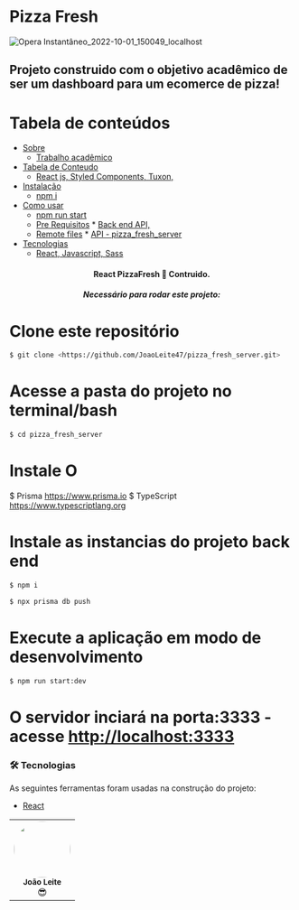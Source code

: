 # Pizza Fresh

![Opera Instantâneo_2022-10-01_150049_localhost](https://user-images.githubusercontent.com/100146681/193423632-bceea7ee-afae-4e17-a68a-5befd0efc2c3.png)


## Projeto construido com o objetivo acadêmico de ser um dashboard para um ecomerce de pizza!

Tabela de conteúdos
=================
<!--ts-->
   * [Sobre](#)
       * [Trabalho acadêmico](#)
   * [Tabela de Conteudo](#tabela-de-conteudo)
        * [React js, Styled Components, Tuxon, ](#tabela-de-conteudo)
   * [Instalação](#instalacao)
       * [npm i](#instalacao)
   * [Como usar](#como-usar)
   	   * [npm run start](#como-usar)
      * [Pre Requisitos](#pre-requisitos)
              * [Back end API,](#pre-requisitos)
      * [Remote files](#remote-files)
              * [API - pizza_fresh_server](#remote-files)
   * [Tecnologias](#tecnologias)
      * [React, Javascript, Sass](#tecnologias)
   
<!--te-->

<h4 align="center"> 
	  React PizzaFresh 🚀 Contruido.  
</h4>

<h5 align="center">Necessário para rodar este projeto:</h5>

# Clone este repositório
```bash
$ git clone <https://github.com/JoaoLeite47/pizza_fresh_server.git>
```

# Acesse a pasta do projeto no terminal/bash
```bash
$ cd pizza_fresh_server
```

# Instale O 
$ Prisma <https://www.prisma.io>
$ TypeScript <https://www.typescriptlang.org>

# Instale as instancias do projeto back end
```bash
$ npm i
```
```bash
$ npx prisma db push
```

# Execute a aplicação em modo de desenvolvimento
```bash
$ npm run start:dev
```

# O servidor inciará na porta:3333 - acesse <http://localhost:3333> 

### 🛠 Tecnologias
As seguintes ferramentas foram usadas na construção do projeto:
- [React](https://pt-br.reactjs.org/)

<table>
  <tr>
    <td align="center"><img style="border-radius: 50%;" src="https://avatars.githubusercontent.com/u/100146681?v=4" width="100px;" alt=""/><br /><sub><b>João Leite</b></sub></a><br />😎</a></td>
</table>
